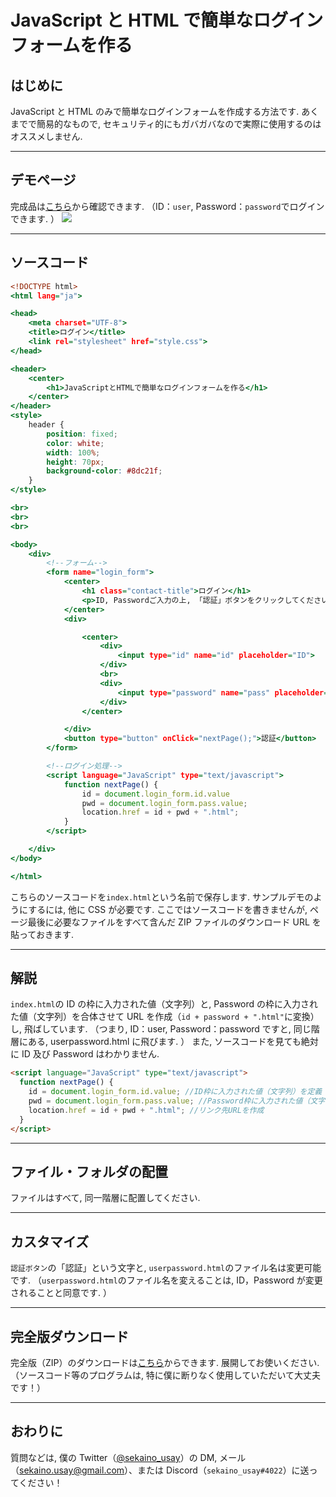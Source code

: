 # JavaScript と HTML で簡単なログインフォームを作る

## はじめに

JavaScript と HTML のみで簡単なログインフォームを作成する方法です.
あくまでで簡易的なもので, セキュリティ的にもガバガバなので実際に使用するのはオススメしません.

---

## デモページ

完成品は[こちら](https://sekaino-usay.github.io/Login_form_JS_HTML/)から確認できます. （ID：`user`, Password：`password`でログインできます. ）
[<img src="https://qiita-image-store.s3.ap-northeast-1.amazonaws.com/0/668229/fafc384f-bb87-ad3b-8c9f-baa3355152c7.png">](https://sekaino-usay.github.io/Login_form_JS_HTML/)

---

## ソースコード

```html:index.html
<!DOCTYPE html>
<html lang="ja">

<head>
    <meta charset="UTF-8">
    <title>ログイン</title>
    <link rel="stylesheet" href="style.css">
</head>

<header>
    <center>
        <h1>JavaScriptとHTMLで簡単なログインフォームを作る</h1>
    </center>
</header>
<style>
    header {
        position: fixed;
        color: white;
        width: 100%;
        height: 70px;
        background-color: #8dc21f;
    }
</style>

<br>
<br>
<br>

<body>
    <div>
        <!--フォーム-->
        <form name="login_form">
            <center>
                <h1 class="contact-title">ログイン</h1>
                <p>ID, Passwordご入力の上, 「認証」ボタンをクリックしてください.</p>
            </center>
            <div>

                <center>
                    <div>
                        <input type="id" name="id" placeholder="ID">
                    </div>
                    <br>
                    <div>
                        <input type="password" name="pass" placeholder="Password" onchange="nextPage()">
                    </div>
                </center>

            </div>
            <button type="button" onClick="nextPage();">認証</button>
        </form>

        <!--ログイン処理-->
        <script language="JavaScript" type="text/javascript">
            function nextPage() {
                id = document.login_form.id.value
                pwd = document.login_form.pass.value;
                location.href = id + pwd + ".html";
            }
        </script>

    </div>
</body>

</html>
```

こちらのソースコードを`index.html`という名前で保存します.
サンプルデモのようにするには, 他に CSS が必要です. ここではソースコードを書きませんが, ページ最後に必要なファイルをすべて含んだ ZIP ファイルのダウンロード URL を貼っておきます.

---

## 解説

`index.html`の ID の枠に入力された値（文字列）と, Password の枠に入力された値（文字列）を合体させて URL を作成（`id + password + ".html"`に変換）し, 飛ばしています.
（つまり, ID：user, Password：password ですと, 同じ階層にある, userpassword.html に飛びます. ）
また, ソースコードを見ても絶対に ID 及び Password はわかりません.

```html
<script language="JavaScript" type="text/javascript">
  function nextPage() {
    id = document.login_form.id.value; //ID枠に入力された値（文字列）を定義
    pwd = document.login_form.pass.value; //Password枠に入力された値（文字列）を定義
    location.href = id + pwd + ".html"; //リンク先URLを作成
  }
</script>
```

---

## ファイル・フォルダの配置

ファイルはすべて, 同一階層に配置してください.

---

## カスタマイズ

`認証ボタン`の「認証」という文字と, `userpassword.html`のファイル名は変更可能です.
（`userpassword.html`のファイル名を変えることは, ID，Password が変更されることと同意です. ）

---

## 完全版ダウンロード

完全版（ZIP）のダウンロードは[こちら](https://github.com/sekaino-usay/Login_form_JS_HTML/archive/refs/heads/main.zip)からできます. 展開してお使いください.
（ソースコード等のプログラムは, 特に僕に断りなく使用していただいて大丈夫です！）

---

## おわりに
質問などは, 僕の Twitter（[@sekaino_usay](https://twitter.com/sekaino_usay)）の DM, メール（[sekaino.usay@gmail.com](mailto:sekaino.usay@gmail.com)）、または Discord（`sekaino_usay#4022`）に送ってください！
